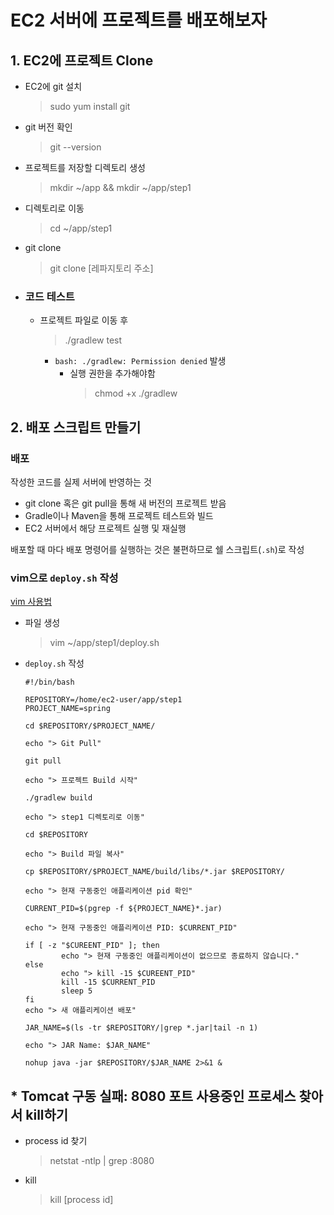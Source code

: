 # EC2 서버에 프로젝트를 배포해보자

## 1. EC2에 프로젝트 Clone

-   EC2에 git 설치
    > sudo yum install git
-   git 버전 확인
    > git --version
-   프로젝트를 저장할 디렉토리 생성
    > mkdir ~/app && mkdir ~/app/step1
-   디렉토리로 이동
    > cd ~/app/step1
-   git clone

    > git clone [레파지토리 주소]

-   ### 코드 테스트
    -   프로젝트 파일로 이동 후
        > ./gradlew test
        -   `bash: ./gradlew: Permission denied` 발생
            -   실행 권한을 추가해야함
                > chmod +x ./gradlew

## 2. 배포 스크립트 만들기

### 배포

작성한 코드를 실제 서버에 반영하는 것

-   git clone 혹은 git pull을 통해 새 버전의 프로젝트 받음
-   Gradle이나 Maven을 통해 프로젝트 테스트와 빌드
-   EC2 서버에서 해당 프로젝트 실행 및 재실행

배포할 때 마다 배포 명령어를 실행하는 것은 불편하므로 쉘 스크립트(`.sh`)로 작성

### vim으로 `deploy.sh` 작성

[vim 사용법](https://github.com/johngrib/simple_vim_guide/blob/master/md/for_beginners.md)

-   파일 생성
    > vim ~/app/step1/deploy.sh
-   `deploy.sh` 작성

    ```shell
    #!/bin/bash

    REPOSITORY=/home/ec2-user/app/step1
    PROJECT_NAME=spring

    cd $REPOSITORY/$PROJECT_NAME/

    echo "> Git Pull"

    git pull

    echo "> 프로젝트 Build 시작"

    ./gradlew build

    echo "> step1 디렉토리로 이동"

    cd $REPOSITORY

    echo "> Build 파일 복사"

    cp $REPOSITORY/$PROJECT_NAME/build/libs/*.jar $REPOSITORY/

    echo "> 현재 구동중인 애플리케이션 pid 확인"

    CURRENT_PID=$(pgrep -f ${PROJECT_NAME}*.jar)

    echo "> 현재 구동중인 애플리케이션 PID: $CURRENT_PID"

    if [ -z "$CUREENT_PID" ]; then
            echo "> 현재 구동중인 애플리케이션이 없으므로 종료하지 않습니다."
    else
            echo "> kill -15 $CUREENT_PID"
            kill -15 $CURRENT_PID
            sleep 5
    fi
    echo "> 새 애플리케이션 배포"

    JAR_NAME=$(ls -tr $REPOSITORY/|grep *.jar|tail -n 1)

    echo "> JAR Name: $JAR_NAME"

    nohup java -jar $REPOSITORY/$JAR_NAME 2>&1 &

    ```

## \* Tomcat 구동 실패: 8080 포트 사용중인 프로세스 찾아서 kill하기

-   process id 찾기
    > netstat -ntlp | grep :8080
-   kill
    > kill [process id]
